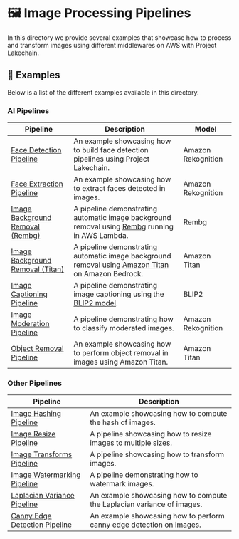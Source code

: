 # 🖼️ Image Processing Pipelines

In this directory we provide several examples that showcase how to process and transform images using different middlewares on AWS with Project Lakechain.

## 🌟 Examples

Below is a list of the different examples available in this directory.

### AI Pipelines

Pipeline | Description | Model
--- | --- | ---
[Face Detection Pipeline](face-detection-pipeline) | An example showcasing how to build face detection pipelines using Project Lakechain. | Amazon Rekognition
[Face Extraction Pipeline](face-extraction-pipeline) | An example showcasing how to extract faces detected in images. | Amazon Rekognition
[Image Background Removal (Rembg)](image-background-removal) | A pipeline demonstrating automatic image background removal using [Rembg](https://github.com/danielgatis/rembg) running in AWS Lambda. | Rembg
[Image Background Removal (Titan)](titan-image-background-removal) | A pipeline demonstrating automatic image background removal using [Amazon Titan](https://docs.aws.amazon.com/bedrock/latest/userguide/model-parameters-titan-image.html) on Amazon Bedrock. | Amazon Titan
[Image Captioning Pipeline](image-captioning-pipeline) | A pipeline demonstrating image captioning using the [BLIP2 model](https://huggingface.co/docs/transformers/main/model_doc/blip-2). | BLIP2
[Image Moderation Pipeline](image-moderation-pipeline) | A pipeline demonstrating how to classify moderated images. | Amazon Rekognition
[Object Removal Pipeline](titan-object-removal-pipeline) | An example showcasing how to perform object removal in images using Amazon Titan. | Amazon Titan

### Other Pipelines

Pipeline | Description
--- | ---
[Image Hashing Pipeline](image-hashing-pipeline) | An example showcasing how to compute the hash of images.
[Image Resize Pipeline](image-resize-pipeline) | A pipeline showcasing how to resize images to multiple sizes.
[Image Transforms Pipeline](image-transforms-pipeline) | A pipeline showcasing how to transform images.
[Image Watermarking Pipeline](image-watermarking-pipeline) | A pipeline demonstrating how to watermark images.
[Laplacian Variance Pipeline](laplacian-variance-pipeline) | An example showcasing how to compute the Laplacian variance of images.
[Canny Edge Detection Pipeline](canny-edge-detection-pipeline) | An example showcasing how to perform canny edge detection on images.
